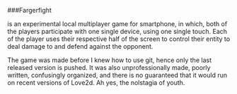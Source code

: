 ###Fargerfight

is an experimental local multiplayer game for smartphone, in which, both of the players participate with one single device, using one single touch. Each of the player uses their respective half of the screen to control their entity to deal damage to and defend against the opponent.

The game was made before I knew how to use git, hence only the last released version is pushed. It was also unprofessionally made, poorly written, confusingly organized, and there is no guaranteed that it would run on recent versions of Love2d. Ah yes, the nolstagia of youth.
